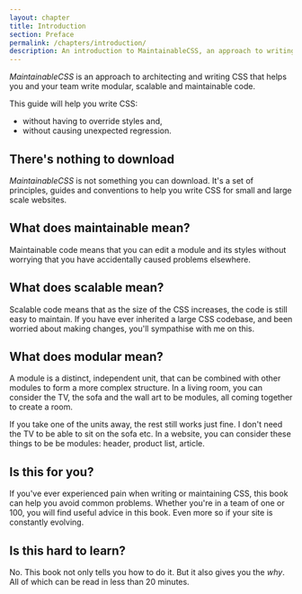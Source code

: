 ```yaml
---
layout: chapter
title: Introduction
section: Preface
permalink: /chapters/introduction/
description: An introduction to MaintainableCSS, an approach to writing modular, scalable and of course maintainable CSS.
---
```


*MaintainableCSS* is an approach to architecting and writing CSS that helps you and your team write modular, scalable and maintainable code.

This guide will help you write CSS:

- without having to override styles and,
- without causing unexpected regression.

## There's nothing to download

*MaintainableCSS* is not something you can download. It's a set of principles, guides and conventions to help you write CSS for small and large scale websites.

## What does maintainable mean?

Maintainable code means that you can edit a module and its styles without worrying that you have accidentally caused problems elsewhere.

## What does scalable mean?

Scalable code means that as the size of the CSS increases, the code is still easy to maintain. If you have ever inherited a large CSS codebase, and been worried about making changes, you'll sympathise with me on this.

## What does modular mean?

A module is a distinct, independent unit, that can be combined with other modules to form a more complex structure. In a living room, you can consider the TV, the sofa and the wall art to be modules, all coming together to create a room.

If you take one of the units away, the rest still works just fine. I don't need the TV to be able to sit on the sofa etc. In a website, you can consider these things to be be modules: header, product list, article.

## Is this for you?

If you've ever experienced pain when writing or maintaining CSS, this book can help you avoid common problems. Whether you're in a team of one or 100, you will find useful advice in this book. Even more so if your site is constantly evolving.

## Is this hard to learn?

No. This book not only tells you how to do it. But it also gives you the *why*. All of which can be read in less than 20 minutes.
